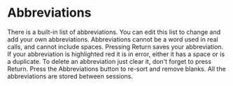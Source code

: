
# Abbreviations

There is a built-in list of abbreviations.  You can edit this list
to change and add your own abbreviations. Abbreviations
cannot be a word used in real calls, and cannot include spaces.  Pressing
Return saves your abbreviation.  If your abbreviation is
highlighted red it is in error, either it has a space or is a duplicate.
To delete an abbreviation just clear it, don't forget to press
Return.  Press the Abbreviations button to re-sort
and remove blanks.
All the abbreviations are stored between sessions.